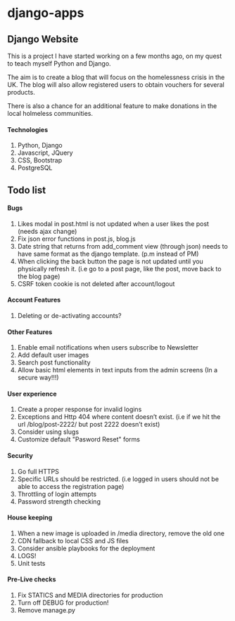 # django-apps

Django Website
------

This is a project I have started working on a few months ago, on my quest to teach myself Python and Django.

The aim is to create a blog that will focus on the homelessness crisis in the UK. The blog will also allow registered users to obtain vouchers for several products.

There is also a chance for an additional feature to make donations in the local holmeless communities.

#### Technologies

1. Python, Django
2. Javascript, JQuery
3. CSS, Bootstrap
4. PostgreSQL

Todo list
------

#### Bugs
1. Likes modal in post.html is not updated when a user likes the post (needs ajax change)
2. Fix json error functions in post.js, blog.js
3. Date string that returns from add_comment view (through json) needs to have same format as the django template. (p.m instead of PM)
4. When clicking the back button the page is not updated until you physically refresh it. (i.e go to a post page, like the post, move back to the blog page)
5. CSRF token cookie is not deleted after account/logout

#### Account Features
1. Deleting or de-activating accounts?

#### Other Features
1. Enable email notifications when users subscribe to Newsletter
2. Add default user images
3. Search post functionality
3. Allow basic html elements in text inputs from the admin screens (In a secure way!!!)

#### User experience
1. Create a proper response for invalid logins
2. Exceptions and Http 404 where content doesn’t exist. (i.e if we hit the url /blog/post-2222/ but post 2222 doesn’t exist)
3. Consider using slugs
4. Customize default "Pasword Reset" forms

#### Security
1. Go full HTTPS
2. Specific URLs should be restricted. (i.e logged in users should not be able to access the registration page)
3. Throttling of login attempts
4. Password strength checking

#### House keeping
1. When a new image is uploaded in /media directory, remove the old one
2. CDN fallback to local CSS and JS files
3. Consider ansible playbooks for the deployment
4. LOGS!
5. Unit tests

#### Pre-Live checks
1. Fix STATICS and MEDIA directories for production
2. Turn off DEBUG for production!
3. Remove manage.py
